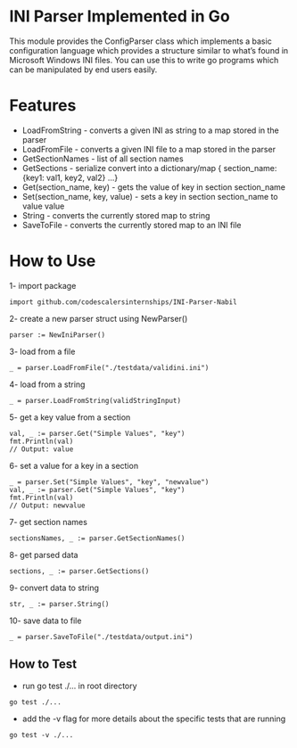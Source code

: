 # INI Parser Implemented in Go
This module provides the ConfigParser class which implements a basic configuration language which provides a structure similar to what’s found in Microsoft Windows INI files. You can use this to write go programs which can be manipulated by end users easily.

# Features

- LoadFromString - converts a given INI as string to a map stored in the parser
- LoadFromFile - converts a given INI file to a map stored in the parser
- GetSectionNames - list of all section names
- GetSections - serialize convert into a dictionary/map  { section_name: {key1: val1, key2, val2} ...}
- Get(section_name, key) - gets the value of key in section section_name
- Set(section_name, key, value)  - sets a key in section section_name to value value
- String - converts the currently stored map to string
- SaveToFile - converts the currently stored map to an INI file


# How to Use

1- import package

```golang
import github.com/codescalersinternships/INI-Parser-Nabil
```

2- create a new parser struct using NewParser()

```golang
parser := NewIniParser()
```

3- load from a file

```golang
_ = parser.LoadFromFile("./testdata/validini.ini")
```

4- load from a string

```golang
_ = parser.LoadFromString(validStringInput)
```

5- get a key value from a section

```golang
val, _ := parser.Get("Simple Values", "key")
fmt.Println(val)
// Output: value
```

6- set a value for a key in a section

```golang
_ = parser.Set("Simple Values", "key", "newvalue")
val, _ := parser.Get("Simple Values", "key")
fmt.Println(val)
// Output: newvalue
```

7- get section names

```golang
sectionsNames, _ := parser.GetSectionNames()
```

8- get parsed data

```golang
sections, _ := parser.GetSections()
```

9- convert data to string

```golang
str, _ := parser.String()
```

10- save data to file

```golang
_ = parser.SaveToFile("./testdata/output.ini")
```

## How to Test

- run go test ./... in root directory

```golang
go test ./...
```

- add the -v flag for more details about the specific tests that are running

```golang
go test -v ./...
```